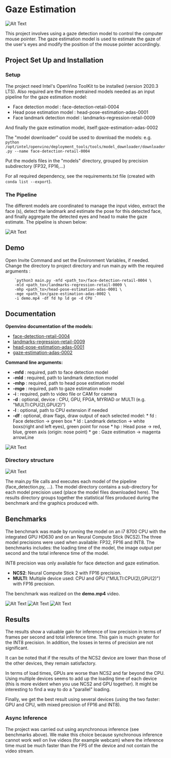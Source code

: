 # Gaze Estimation

![Alt Text](results/gif_gaze2.gif)

This project involves using a gaze detection model to control the computer mouse pointer. The gaze estimation model is used to estimate the gaze of the user's eyes and modify the position of the mouse pointer accordingly.

## Project Set Up and Installation

### Setup
The project need Intel's OpenVino ToolKit to be installed (version 2020.3 LTS).
Also required are the three pretrained models needed as an input pipeline for the gaze estimation model:
* Face detection model : face-detection-retail-0004
* Head pose estimation model : head-pose-estimation-adas-0001
* Face landmark detection model : landmarks-regression-retail-0009

And finally the gaze estimation model, itself:gaze-estimation-adas-0002

The "model downloader" could be used to download the models:
e.g. `python /opt/intel/openvino/deployment_tools/tools/model_downloader/downloader.py --name face-detection-retail-0004`

Put the models files in the "models" directory, grouped by precision subdirectory (FP32, FP16,...)

For all required dependency, see the requirements.txt file (created with `conda list --export`).

### The Pipeline

The different models are coordinated to manage the input video, extract the face (s), detect the landmark and estimate the pose for this detected face, and finally aggregate the detected eyes and head to make the gaze estimate. The pipeline is shown below:

![Alt Text](results/pipeline.png)

## Demo

Open Invite Command and set the Environment Variables, if needed.
Change the directory to project directory and run main.py with the required arguments :

        `python3 main.py -mfd <path_to>/face-detection-retail-0004 \
        -mld <path_to>/landmarks-regression-retail-0009 \
        -mhp <path_to>/head-pose-estimation-adas-0001 \
        -mge <path_to>/gaze-estimation-adas-0002 \
        -i demo.mp4 -df fd hp ld ge -d CPU `

## Documentation

**Openvino documentation of the models:**
* [face-detection-retail-0004](https://docs.openvinotoolkit.org/latest/_models_intel_face_detection_retail_0004_description_face_detection_retail_0004.html)
* [landmarks-regression-retail-0009](https://docs.openvinotoolkit.org/latest/_models_intel_landmarks_regression_retail_0009_description_landmarks_regression_retail_0009.html)
* [head-pose-estimation-adas-0001](https://docs.openvinotoolkit.org/latest/_models_intel_head_pose_estimation_adas_0001_description_head_pose_estimation_adas_0001.html)
* [gaze-estimation-adas-0002](https://docs.openvinotoolkit.org/latest/_models_intel_gaze_estimation_adas_0002_description_gaze_estimation_adas_0002.html)


**Command line arguments:**

* **-mfd** : required, path to face detection model
* **-mld** : required, path to landmark detection model
* **-mhp** : required, path to head pose estimation model
* **-mge** : required, path to gaze estimation model
* **-i** : required, path to video file or CAM for camera
* **-d** : optional, device : CPU, GPU, FPGA, MYRIAD or MULTI (e.g. "MULTI:CPU(2),GPU(2)")
* **-l** : optional, path to CPU extension if needed
* **-df** : optional, draw flags, draw output of each selected model:
      * fd : Face detection -> green box
      * ld : Landmark detection -> white boxs(right and left eyes), green point for nose
      * hp : Head pose -> red, blue, green axis (origin: nose point)
      * ge : Gaze estimation -> magenta arrowLine

![Alt Text](results/Capture.png)

### Directory structure
![Alt Text](results/tree_gazePointer.png)

The main.py file calls and executes each model of the pipeline (face_detection.py, ...).
The model directory contains a sub-directory for each model precision used (place the model files downloaded here).
The results directory groups together the statistical files produced during the benchmark and the graphics produced with.

## Benchmarks
The benchmark was made by running the model on an i7 8700 CPU with the integrated GPU HD630 and on an Neural Compute Stick (NCS2).The three model precisions were used when available: FP32, FP16 and INT8. The benchmarks includes: the loading time of the model, the image output per second and the total inference time of the model.

INT8 precision was only available for face detection and gaze estimation.
* **NCS2**: Neural Compute Stick 2 with FP16 precision.
* **MULTI**: Multiple device used: CPU and GPU ("MULTI:CPU(2),GPU(2)") with FP16 precision.

The benchmark was realized on the **demo.mp4** video.

![Alt Text](results/ge_load.png)
![Alt Text](results/ge_inf.png)
![Alt Text](results/ge_fps.png)

## Results

The results show a valuable gain for inference of low precision in terms of frames per second and total inference time. This gain is much greater for the INT8 precision. In addition, the losses in terms of precision are not significant.

It can be noted that if the results of the NCS2 device are lower than those of the other devices, they remain satisfactory.

In terms of load times, GPUs are worse than NCS2 and far beyond the CPU. Using multiple devices seems to add up the loading time of each device (this is more evident when you use NCS2 and GPU together).
It might be interesting to find a way to do a "parallel" loading.

Finally, we get the best result using several devices (using the two faster: GPU and CPU, with mixed precision of FP16 and INT8).


### Async Inference

The project was carried out using asynchronous inference (see benchmarks above). We make this choice because synchronous inference cannot work well on live videos (for example webcam) where the inference time must be much faster than the FPS of the device and not contain the video stream.
